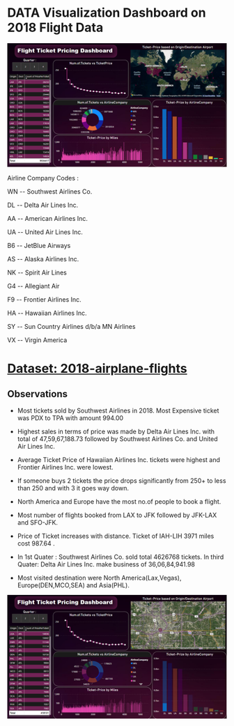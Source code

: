 # DATA Visualization Dashboard on 2018 Flight Data
![](media/dashboard.png)

Airline Company Codes :

WN -- Southwest Airlines Co.

DL -- Delta Air Lines Inc.

AA -- American Airlines Inc.

UA -- United Air Lines Inc.

B6 -- JetBlue Airways

AS -- Alaska Airlines Inc.

NK -- Spirit Air Lines

G4 -- Allegiant Air

F9 -- Frontier Airlines Inc.

HA -- Hawaiian Airlines Inc.

SY -- Sun Country Airlines d/b/a MN Airlines

VX -- Virgin America

#

# [Dataset: 2018-airplane-flights](https://www.kaggle.com/datasets/zernach/2018-airplane-flights)

## Observations

- Most tickets sold by Southwest Airlines in 2018. Most Expensive ticket was 
PDX to TPA with amount 994.00

- Highest sales in terms of price was made by Delta Air Lines Inc. with total of 47,59,67,188.73 followed by Southwest Airlines Co. and United Air Lines Inc.

- Average Ticket Price of Hawaiian Airlines Inc. tickets were highest and Frontier Airlines Inc. were lowest.

- If someone buys 2 tickets the price drops significantly from 250+ to less than 250 and with 3 it goes way down.

- North America and Europe have the most no.of people to book a flight.

- Most number of flights booked from LAX to JFK followed by JFK-LAX and SFO-JFK.
- Price of Ticket increases with distance. Ticket of IAH-LIH 3971 miles cost 987.64 .

- In 1st Quater :
   Southwest Airlines Co. sold total 4626768 tickets.
  In third Quater:
   Delta Air Lines Inc. make business of 36,06,84,941.98
  
- Most visited destination were North America(Lax,Vegas), Europe(DEN,MCO,SEA) and Asia(PHL).

![](media/atlanta.png)
